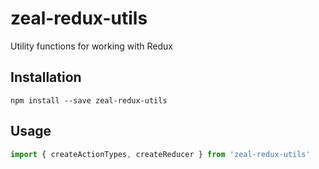 # zeal-redux-utils

Utility functions for working with Redux

## Installation

```
npm install --save zeal-redux-utils
```

## Usage

```javascript
import { createActionTypes, createReducer } from 'zeal-redux-utils'
```
